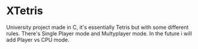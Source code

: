 # XTetris

University project made in C, it's essentially Tetris but with some different rules.
There's Single Player mode and Multyplayer mode. In the future i will add Player vs
CPU mode.
